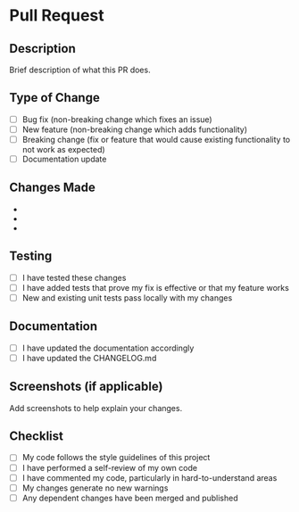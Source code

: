 # Pull Request

## Description
Brief description of what this PR does.

## Type of Change
- [ ] Bug fix (non-breaking change which fixes an issue)
- [ ] New feature (non-breaking change which adds functionality)
- [ ] Breaking change (fix or feature that would cause existing functionality to not work as expected)
- [ ] Documentation update

## Changes Made
- 
- 
- 

## Testing
- [ ] I have tested these changes
- [ ] I have added tests that prove my fix is effective or that my feature works
- [ ] New and existing unit tests pass locally with my changes

## Documentation
- [ ] I have updated the documentation accordingly
- [ ] I have updated the CHANGELOG.md

## Screenshots (if applicable)
Add screenshots to help explain your changes.

## Checklist
- [ ] My code follows the style guidelines of this project
- [ ] I have performed a self-review of my own code
- [ ] I have commented my code, particularly in hard-to-understand areas
- [ ] My changes generate no new warnings
- [ ] Any dependent changes have been merged and published
